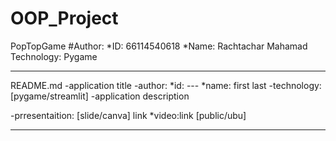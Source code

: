 # OOP_Project
PopTopGame
#Author:
 *ID: 66114540618
 *Name: Rachtachar Mahamad
Technology: Pygame





****
README.md
-application title
-author:
  *id: ---
  *name: first last
-technology: [pygame/streamlit]
-application description

-prresentaition: [slide/canva] link
*video:link [public/ubu]
****
